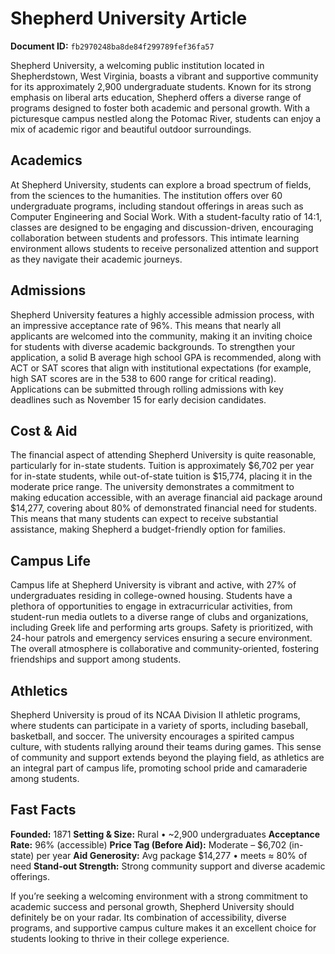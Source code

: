 # Shepherd University Article

**Document ID:** `fb2970248ba8de84f299789fef36fa57`

Shepherd University, a welcoming public institution located in Shepherdstown, West Virginia, boasts a vibrant and supportive community for its approximately 2,900 undergraduate students. Known for its strong emphasis on liberal arts education, Shepherd offers a diverse range of programs designed to foster both academic and personal growth. With a picturesque campus nestled along the Potomac River, students can enjoy a mix of academic rigor and beautiful outdoor surroundings.

## Academics
At Shepherd University, students can explore a broad spectrum of fields, from the sciences to the humanities. The institution offers over 60 undergraduate programs, including standout offerings in areas such as Computer Engineering and Social Work. With a student-faculty ratio of 14:1, classes are designed to be engaging and discussion-driven, encouraging collaboration between students and professors. This intimate learning environment allows students to receive personalized attention and support as they navigate their academic journeys.

## Admissions
Shepherd University features a highly accessible admission process, with an impressive acceptance rate of 96%. This means that nearly all applicants are welcomed into the community, making it an inviting choice for students with diverse academic backgrounds. To strengthen your application, a solid B average high school GPA is recommended, along with ACT or SAT scores that align with institutional expectations (for example, high SAT scores are in the 538 to 600 range for critical reading). Applications can be submitted through rolling admissions with key deadlines such as November 15 for early decision candidates.

## Cost & Aid
The financial aspect of attending Shepherd University is quite reasonable, particularly for in-state students. Tuition is approximately $6,702 per year for in-state students, while out-of-state tuition is $15,774, placing it in the moderate price range. The university demonstrates a commitment to making education accessible, with an average financial aid package around $14,277, covering about 80% of demonstrated financial need for students. This means that many students can expect to receive substantial assistance, making Shepherd a budget-friendly option for families.

## Campus Life
Campus life at Shepherd University is vibrant and active, with 27% of undergraduates residing in college-owned housing. Students have a plethora of opportunities to engage in extracurricular activities, from student-run media outlets to a diverse range of clubs and organizations, including Greek life and performing arts groups. Safety is prioritized, with 24-hour patrols and emergency services ensuring a secure environment. The overall atmosphere is collaborative and community-oriented, fostering friendships and support among students.

## Athletics
Shepherd University is proud of its NCAA Division II athletic programs, where students can participate in a variety of sports, including baseball, basketball, and soccer. The university encourages a spirited campus culture, with students rallying around their teams during games. This sense of community and support extends beyond the playing field, as athletics are an integral part of campus life, promoting school pride and camaraderie among students.

## Fast Facts
**Founded:** 1871
**Setting & Size:** Rural • ~2,900 undergraduates
**Acceptance Rate:** 96% (accessible)
**Price Tag (Before Aid):** Moderate – $6,702 (in-state) per year
**Aid Generosity:** Avg package $14,277 • meets ≈ 80% of need
**Stand-out Strength:** Strong community support and diverse academic offerings.

If you’re seeking a welcoming environment with a strong commitment to academic success and personal growth, Shepherd University should definitely be on your radar. Its combination of accessibility, diverse programs, and supportive campus culture makes it an excellent choice for students looking to thrive in their college experience.
